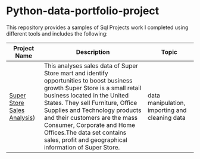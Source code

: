 # Python-data-portfolio-project
This repository provides a samples of Sql Projects work I completed using different tools and includes the following:

Project Name   | Description    |  Topic
---------------| -------------  | ------------------
[Super Store Sales Analysis](https://github.com/FemiTheAnalyst/Data-Projects#super-store-sales-analysis))  | This analyses sales data of Super Store mart and identify opportunities to boost business growth Super Store is a small retail business located in the United States. They sell Furniture, Office Supplies and Technology products and their customers are the mass Consumer, Corporate and Home Offices.The data set contains sales, profit and geographical information of Super Store.  | data manipulation, importing and cleaning data


